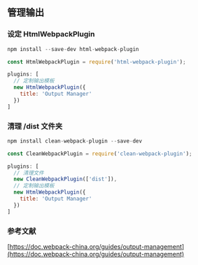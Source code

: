 ## 管理输出

### 设定 HtmlWebpackPlugin

```js
npm install --save-dev html-webpack-plugin
```

```js
const HtmlWebpackPlugin = require('html-webpack-plugin');

plugins: [
  // 定制输出模板
  new HtmlWebpackPlugin({
    title: 'Output Manager'
  })
]
```

### 清理 /dist 文件夹

```js
npm install clean-webpack-plugin --save-dev
```

```js
const CleanWebpackPlugin = require('clean-webpack-plugin');

plugins: [
  // 清理文件
  new CleanWebpackPlugin(['dist']),
  // 定制输出模板
  new HtmlWebpackPlugin({
    title: 'Output Manager'
  })
]
```

### 参考文献

[https://doc.webpack-china.org/guides/output-management](https://doc.webpack-china.org/guides/output-management)
